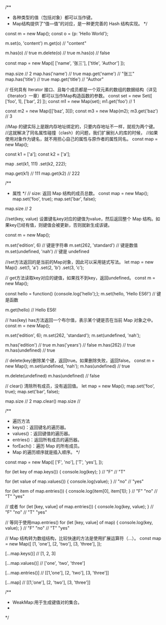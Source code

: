 /**
 * 各种类型的值（包括对象）都可以当作键。
 * Map结构提供了“值—值”的对应，是一种更完善的 Hash 结构实现。
 */

const m = new Map();
const o = {p: 'Hello World'};

m.set(o, 'content')
m.get(o) // "content"

m.has(o) // true
m.delete(o) // true
m.has(o) // false

const map = new Map([
  ['name', '张三'],
  ['title', 'Author']
]);

map.size // 2
map.has('name') // true
map.get('name') // "张三"
map.has('title') // true
map.get('title') // "Author"


// 任何具有 Iterator 接口、且每个成员都是一个双元素的数组的数据结构（详见《Iterator》一章）都可以当作Map构造函数的参数。
const set = new Set([
  ['foo', 1],
  ['bar', 2]
]);
const m1 = new Map(set);
m1.get('foo') // 1

const m2 = new Map([['baz', 3]]);
const m3 = new Map(m2);
m3.get('baz') // 3


//Map 的键实际上是跟内存地址绑定的，只要内存地址不一样，就视为两个键。
//这就解决了同名属性碰撞（clash）的问题，我们扩展别人的库的时候，
//如果使用对象作为键名，就不用担心自己的属性与原作者的属性同名。
const map = new Map();

const k1 = ['a'];
const k2 = ['a'];

map
.set(k1, 111)
.set(k2, 222);

map.get(k1) // 111
map.get(k2) // 222

/**
 * 属性
 */
// size: 返回 Map 结构的成员总数。
const map = new Map();
map.set('foo', true);
map.set('bar', false);

map.size // 2

//set(key, value) 设置键名key对应的键值为value，然后返回整个 Map 结构。如果key已经有值，则键值会被更新，否则就新生成该键。

const m = new Map();

m.set('edition', 6)        // 键是字符串
m.set(262, 'standard')     // 键是数值
m.set(undefined, 'nah')    // 键是 undefined

//set方法返回的是当前的Map对象，因此可以采用链式写法。
let map = new Map()
  .set(1, 'a')
  .set(2, 'b')
  .set(3, 'c');

// get方法读取key对应的键值，如果找不到key，返回undefined。
const m = new Map();

const hello = function() {console.log('hello');};
m.set(hello, 'Hello ES6!') // 键是函数

m.get(hello)  // Hello ES6!

// has(key) has方法返回一个布尔值，表示某个键是否在当前 Map 对象之中。
const m = new Map();

m.set('edition', 6);
m.set(262, 'standard');
m.set(undefined, 'nah');

m.has('edition')     // true
m.has('years')       // false
m.has(262)           // true
m.has(undefined)     // true

// delete(key)删除某个键，返回true。如果删除失败，返回false。
const m = new Map();
m.set(undefined, 'nah');
m.has(undefined)     // true

m.delete(undefined)
m.has(undefined)       // false

// clear() 清除所有成员，没有返回值。
let map = new Map();
map.set('foo', true);
map.set('bar', false);

map.size // 2
map.clear()
map.size // 


/**
 * 遍历方法
 * keys()：返回键名的遍历器。
 * values()：返回键值的遍历器。
 * entries()：返回所有成员的遍历器。
 * forEach()：遍历 Map 的所有成员。
 * Map 的遍历顺序就是插入顺序。	
 */

const map = new Map([
  ['F', 'no'],
  ['T',  'yes'],
]);

for (let key of map.keys()) {
  console.log(key);
}
// "F"
// "T"

for (let value of map.values()) {
  console.log(value);
}
// "no"
// "yes"

for (let item of map.entries()) {
  console.log(item[0], item[1]);
}
// "F" "no"
// "T" "yes"

// 或者
for (let [key, value] of map.entries()) {
  console.log(key, value);
}
// "F" "no"
// "T" "yes"

// 等同于使用map.entries()
for (let [key, value] of map) {
  console.log(key, value);
}
// "F" "no"
// "T" "yes"


// Map 结构转为数组结构，比较快速的方法是使用扩展运算符（...）。
const map = new Map([
  [1, 'one'],
  [2, 'two'],
  [3, 'three'],
]);

[...map.keys()]
// [1, 2, 3]

[...map.values()]
// ['one', 'two', 'three']

[...map.entries()]
// [[1,'one'], [2, 'two'], [3, 'three']]

[...map]
// [[1,'one'], [2, 'two'], [3, 'three']]



/**
 * WeakMap:用于生成键值对的集合。
 * 
 */




























